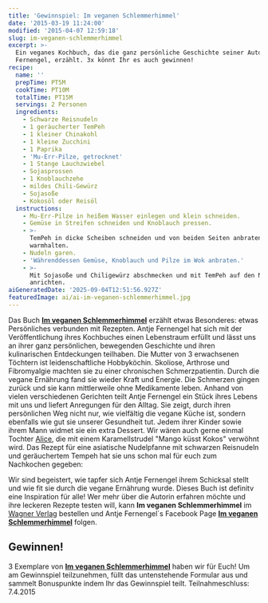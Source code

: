 ```yaml
---
title: 'Gewinnspiel: Im veganen Schlemmerhimmel'
date: '2015-03-19 11:24:00'
modified: '2015-04-07 12:59:18'
slug: im-veganen-schlemmerhimmel
excerpt: >-
  Ein veganes Kochbuch, das die ganz persönliche Geschichte seiner Autorin Antje
  Fernengel, erzählt. 3x könnt Ihr es auch gewinnen!
recipe:
  name: ''
  prepTime: PT5M
  cookTime: PT10M
  totalTime: PT15M
  servings: 2 Personen
  ingredients:
    - Schwarze Reisnudeln
    - 1 geräucherter TemPeh
    - 1 kleiner Chinakohl
    - 1 kleine Zucchini
    - 1 Paprika
    - 'Mu-Err-Pilze, getrocknet'
    - 1 Stange Lauchzwiebel
    - Sojasprossen
    - 1 Knoblauchzehe
    - mildes Chili-Gewürz
    - Sojasoße
    - Kokosöl oder Reisöl
  instructions:
    - Mu-Err-Pilze in heißem Wasser einlegen und klein schneiden.
    - Gemüse in Streifen schneiden und Knoblauch pressen.
    - >-
      TemPeh in dicke Scheiben schneiden und von beiden Seiten anbraten. Im Ofen
      warmhalten.
    - Nudeln garen.
    - 'Währenddessen Gemüse, Knoblauch und Pilze im Wok anbraten.'
    - >-
      Mit Sojasoße und Chiligewürz abschmecken und mit TemPeh auf den Nudeln
      anrichten.
aiGeneratedDate: '2025-09-04T12:51:56.927Z'
featuredImage: ai/ai-im-veganen-schlemmerhimmel.jpg
---
```


Das Buch **[Im veganen Schlemmerhimmel](http://www.wagner-verlag.de/produkt/im-veganen-schlemmerhimmel/)** erzählt etwas Besonderes: etwas Persönliches verbunden mit Rezepten. Antje Fernengel hat sich mit der Veröffentlichung ihres Kochbuches einen Lebenstraum erfüllt und lässt uns an ihrer ganz persönlichen, bewegenden Geschichte und ihren kulinarischen Entdeckungen teilhaben. [<!-- Image removed (no copyright): veganer-schlemmerhimmel-rezepte-640x128.jpg -->](https://www.veganblatt.com/i/veganer-schlemmerhimmel-rezepte.jpg) Die Mutter von 3 erwachsenen Töchtern ist leidenschaftliche Hobbyköchin. Skoliose, Arthrose und Fibromyalgie machten sie zu einer chronischen Schmerzpatientin. Durch die vegane Ernährung fand sie wieder Kraft und Energie. Die Schmerzen gingen zurück und sie kann mittlerweile ohne Medikamente leben. Anhand von vielen verschiedenen Gerichten teilt Antje Fernengel ein Stück ihres Lebens mit uns und liefert Anregungen für den Alltag. Sie zeigt, durch ihren persönlichen Weg nicht nur, wie vielfältig die vegane Küche ist, sondern ebenfalls wie gut sie unserer Gesundheit tut. Jedem ihrer Kinder sowie ihrem Mann widmet sie ein extra Dessert. Wir wären auch gerne einmal Tochter [Alice](http://misterlongear.com/), die mit einem Karamellstrudel "Mango küsst Kokos" verwöhnt wird. Das Rezept für eine asiatische Nudelpfanne mit schwarzen Reisnudeln und geräuchertem Tempeh hat sie uns schon mal für euch zum Nachkochen gegeben: [<!-- Image removed (no copyright): Asiatische-Nudelpfanne-300x243.jpeg -->](https://www.veganblatt.com/i/Asiatische-Nudelpfanne.jpeg)

Wir sind begeistert, wie tapfer sich Antje Fernengel ihrem Schicksal stellt und wie fit sie durch die vegane Ernährung wurde. Dieses Buch ist definitv eine Inspiration für alle! Wer mehr über die Autorin erfahren möchte und ihre leckeren Rezepte testen will, kann **Im veganen Schlemmerhimmel** im [Wagner Verlag](http://www.wagner-verlag.de/produkt/im-veganen-schlemmerhimmel/) bestellen und Antje Fernengel´s Facebook Page [**Im veganen Schlemmerhimmel**](https://www.facebook.com/pages/Im-veganen-Schlemmerhimmel/378173039011476?fref=ts) folgen.

## Gewinnen!

3 Exemplare von [**Im veganen Schlemmerhimmel**](http://www.wagner-verlag.de/produkt/im-veganen-schlemmerhimmel/) haben wir für Euch! Um am Gewinnspiel teilzunehmen, füllt das untenstehende Formular aus und sammelt Bonuspunkte indem Ihr das Gewinnspiel teilt. Teilnahmeschluss: 7.4.2015

